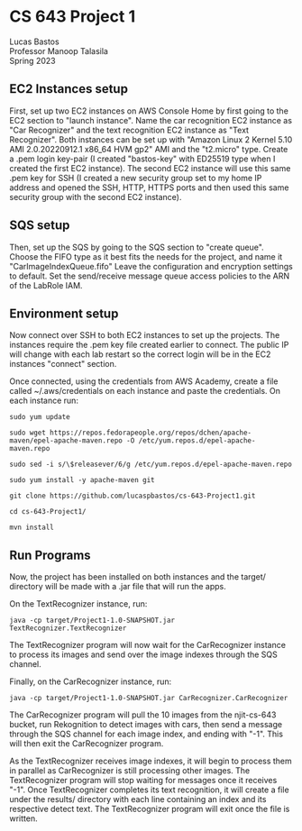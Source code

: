 # CS 643 Project 1
Lucas Bastos  
Professor Manoop Talasila  
Spring 2023

## EC2 Instances setup
First, set up two EC2 instances on AWS Console Home by first going to the EC2 section to "launch instance". Name the car recognition EC2 instance as "Car Recognizer" and the text recognition EC2 instance as "Text Recognizer". Both instances can be set up with "Amazon Linux 2 Kernel 5.10 AMI 2.0.20220912.1 x86_64 HVM gp2" AMI and the "t2.micro" type. Create a .pem login key-pair (I created "bastos-key" with ED25519 type when I created the first EC2 instance). The second EC2 instance will use this same .pem key for SSH (I created a new security group set to my home IP address and opened the SSH, HTTP, HTTPS ports and then used this same security group with the second EC2 instance).

## SQS setup
Then, set up the SQS by going to the SQS section to "create queue". Choose the FIFO type as it best fits the needs for the project, and name it "CarImageIndexQueue.fifo" Leave the configuration and encryption settings to default. Set the send/receive message queue access policies to the ARN of the LabRole IAM.

## Environment setup
Now connect over SSH to both EC2 instances to set up the projects. The instances require the .pem key file created earlier to connect. The public IP will change with each lab restart so the correct login will be in the EC2 instances "connect" section. 

Once connected, using the credentials from AWS Academy, create a file called ~/.aws/credentials on each instance and paste the credentials. On each instance run:

```
sudo yum update

sudo wget https://repos.fedorapeople.org/repos/dchen/apache-maven/epel-apache-maven.repo -O /etc/yum.repos.d/epel-apache-maven.repo

sudo sed -i s/\$releasever/6/g /etc/yum.repos.d/epel-apache-maven.repo

sudo yum install -y apache-maven git

git clone https://github.com/lucaspbastos/cs-643-Project1.git

cd cs-643-Project1/

mvn install
```

## Run Programs
Now, the project has been installed on both instances and the target/ directory will be made with a .jar file that will run the apps.

On the TextRecognizer instance, run:
```
java -cp target/Project1-1.0-SNAPSHOT.jar TextRecognizer.TextRecognizer
```
The TextRecognizer program will now wait for the CarRecognizer instance to process its images and send over the image indexes through the SQS channel.

Finally, on the CarRecognizer instance, run:
```
java -cp target/Project1-1.0-SNAPSHOT.jar CarRecognizer.CarRecognizer
```
The CarRecognizer program will pull the 10 images from the njit-cs-643 bucket, run Rekognition to detect images with cars, then send a message through the SQS channel for each image index, and ending with "-1". This will then exit the CarRecognizer program.

As the TextRecognizer receives image indexes, it will begin to process them in parallel as CarRecognizer is still processing other images. The TextRecognizer program will stop waiting for messages once it receives "-1". Once TextRecognizer completes its text recognition, it will create a file under the results/ directory with each line containing an index and its respective detect text. The TextRecognizer program will exit once the file is written.
